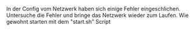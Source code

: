 In der Config vom Netzwerk haben sich einige Fehler eingeschlichen. Untersuche die Fehler und bringe das Netzwerk wieder zum Laufen.
Wie gewohnt starten mit dem "start.sh" Script